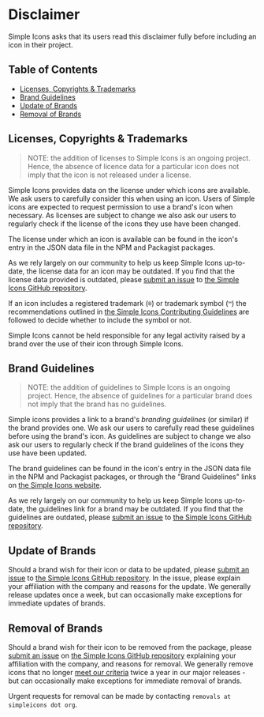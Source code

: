 # Disclaimer

Simple Icons asks that its users read this disclaimer fully before including an icon in their project.

## Table of Contents

* [Licenses, Copyrights & Trademarks](#licenses-copyrights--trademarks)
* [Brand Guidelines](#brand-guidelines)
* [Update of Brands](#update-of-brands)
* [Removal of Brands](#removal-of-brands)

## Licenses, Copyrights & Trademarks

> NOTE: the addition of licenses to Simple Icons is an ongoing project. Hence, the absence of licence data for a particular icon does not imply that the icon is not released under a license.

Simple Icons provides data on the license under which icons are available. We ask users to carefully consider this when using an icon. Users of Simple icons are expected to request permission to use a brand's icon when necessary. As licenses are subject to change we also ask our users to regularly check if the license of the icons they use have been changed.

The license under which an icon is available can be found in the icon's entry in the JSON data file in the NPM and Packagist packages.

As we rely largely on our community to help us keep Simple Icons up-to-date, the license data for an icon may be outdated. If you find that the license data provided is outdated, please [submit an issue] to [the Simple Icons GitHub repository].

If an icon includes a registered trademark (`®`) or trademark symbol (`™`) the recommendations outlined in [the Simple Icons Contributing Guidelines] are followed to decide whether to include the symbol or not.

Simple Icons cannot be held responsible for any legal activity raised by a brand over the use of their icon through Simple Icons.

## Brand Guidelines

> NOTE: the addition of guidelines to Simple Icons is an ongoing project. Hence, the absence of guidelines for a particular brand does not imply that the brand has no guidelines.

Simple icons provides a link to a brand's _branding guidelines_ (or similar) if the brand provides one. We ask our users to carefully read these guidelines before using the brand's icon. As guidelines are subject to change we also ask our users to regularly check if the brand guidelines of the icons they use have been updated.

The brand guidelines can be found in the icon's entry in the JSON data file in the NPM and Packagist packages, or through the "Brand Guidelines" links on [the Simple Icons website].

As we rely largely on our community to help us keep Simple Icons up-to-date, the guidelines link for a brand may be outdated. If you find that the guidelines are outdated, please [submit an issue] to [the Simple Icons GitHub repository].

## Update of Brands

Should a brand wish for their icon or data to be updated, please [submit an issue] to [the Simple Icons GitHub repository]. In the issue, please explain your affiliation with the company and reasons for the update. We generally release updates once a week, but can occasionally make exceptions for immediate updates of brands.

## Removal of Brands

Should a brand wish for their icon to be removed from the package, please [submit an issue] on [the Simple Icons GitHub repository] explaining your affiliation with the company, and reasons for removal. We generally remove icons that no longer [meet our criteria](https://github.com/simple-icons/simple-icons/blob/develop/CONTRIBUTING.md#requesting-an-icon) twice a year in our major releases - but can occasionally make exceptions for immediate removal of brands.

Urgent requests for removal can be made by contacting `removals at simpleicons dot org`.

[submit an issue]: https://github.com/simple-icons/simple-icons/issues/new/choose
[the Simple Icons Contributing Guidelines]: https://github.com/simple-icons/simple-icons/blob/develop/CONTRIBUTING.md#icon-guidelines
[the Simple Icons GitHub repository]: https://github.com/simple-icons/simple-icons
[the Simple Icons website]: https://simpleicons.org/
